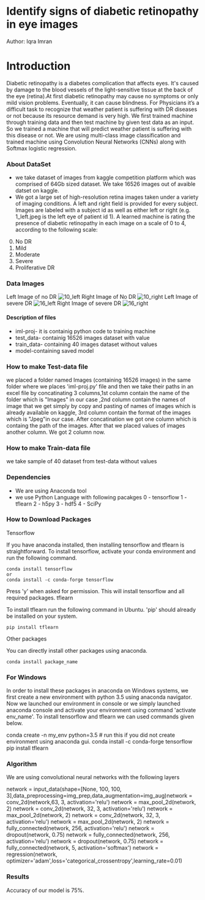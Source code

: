 # Identify signs of diabetic retinopathy in eye images 
Author: Iqra Imran

# Introduction
Diabetic retinopathy is a diabetes complication that affects eyes. It's caused by damage to the blood vessels of the light-sensitive tissue at the back of the eye (retina).At first diabetic retinopathy may cause no symptoms or only mild vision problems. Eventually, it can cause blindness.  For Physicians it’s a difficult task to recognize that weather patient is suffering with DR diseases or not because its resource demand is very high.
 We first trained machine through training data and then test machine by given test data as an input. So we trained a machine that will predict weather patient is suffering with this disease or not.
We are using multi-class image classification and trained machine using Convolution Neural Networks (CNNs) along with Softmax logistic regression.

### About DataSet
  - we take dataset of images from kaggle competition platform which was comprised of 64Gb sized dataset.  We take 16526 images out of avaible datset on kaggle.
  - We got a large set of high-resolution retina images taken under a variety of imaging conditions. A left and right field is provided for every subject. Images are labeled with a subject id as well as either left or right (e.g. 1_left.jpeg is the left eye of patient id 1).
A learned machine is rating the presence of diabetic retinopathy in each image on a scale of 0 to 4, according to the following scale:

0. No DR 
1. Mild 
2.  Moderate
3.  Severe
4.  Proliferative DR  

### Data Images
Left Image of no DR
![10_left](https://user-images.githubusercontent.com/29872655/27997466-0de9b962-6512-11e7-87d0-5018fc2b2ff8.jpeg) 
Right Image of No DR
![10_right](https://user-images.githubusercontent.com/29872655/27997468-0df6641e-6512-11e7-82ee-b7066e1fa601.jpeg)
Left Image of severe DR
![16_left](https://user-images.githubusercontent.com/29872655/27997467-0df02b80-6512-11e7-86b2-f477925a38e0.jpeg)
Right Image of severe DR
![16_right](https://user-images.githubusercontent.com/29872655/27997469-0e0179ee-6512-11e7-93ba-28a0e7d2a2f6.jpeg)

#### Description of files 
- iml-proj- it is containig python code to training machine
- test_data- containig 16526 images dataset with value 
- train_data- containing 40 images dataset without values
- model-containing saved model  

### How to make Test-data file 
we placed a folder named Images (containing 16526 images) in the same folder where we places 'iml-proj.py' file and then we take their paths in an excel file by concatinating 3 columns,1st column contain the name of the folder which is "Images" in our case ,2nd column contain the names of image that we get simply by copy and pasting of names of images which is already available on kaggle, 3rd column contain the format of the images which is "Jpeg"in our case. After concatination we got one column which is containg the path of the images.
After that we placed values of images another column. We got 2 column now.

### How to make Train-data file
we take sample of 40 dataset from test-data without values

### Dependencies 

  - We are using Anaconda tool 
  - we use Python Language with following pacakges
  0 - tensorflow
1 - tflearn
2 - h5py
3 - hdf5
4 - SciPy

### How to Download Packages 

Tensorflow

If you have anaconda installed, then installing tensorflow and tflearn is straightforward. To install tensorflow, activate your conda environment and run the following command.

    conda install tensorflow
    or
    conda install -c conda-forge tensorflow

Press 'y' when asked for permission. This will install tensorflow and all required packages.
tflearn

To install tflearn run the following command in Ubuntu. 'pip' should already be installed on your system.

    pip install tflearn

Other packages

You can directly install other packages using anaconda.

    conda install package_name

### For Windows

In order to install these packages in anaconda on Windows systems, we first create a new environment with python 3.5 using anaconda navigator. Now we launched our environment in console or we simply launched anaconda console and activate your environment using command 'activate env_name'. To install tensorflow and tflearn we can used commands given below.

conda create -n my_env python=3.5  # run this if you did not create environment using anaconda gui.
    conda install -c conda-forge tensorflow
    pip install tflearn

### Algorithm 
We are using convolutional neural networks with the following layers 

network = input_data(shape=[None, 100, 100, 3],data_preprocessing=img_prep,data_augmentation=img_aug)network = conv_2d(network,63, 3, activation='relu')
network = max_pool_2d(network, 2)
network = conv_2d(network, 32, 3, activation='relu')
network = max_pool_2d(network, 2)
network = conv_2d(network, 32, 3, activation='relu')
network = max_pool_2d(network, 2)
network = fully_connected(network, 256, activation='relu')
network = dropout(network, 0.75)
network = fully_connected(network, 256, activation='relu')
network = dropout(network, 0.75)
network = fully_connected(network, 5, activation='softmax')
network = regression(network, optimizer='adam',loss='categorical_crossentropy',learning_rate=0.01)
 
### Results 
Accuracy of our model is 75%.









